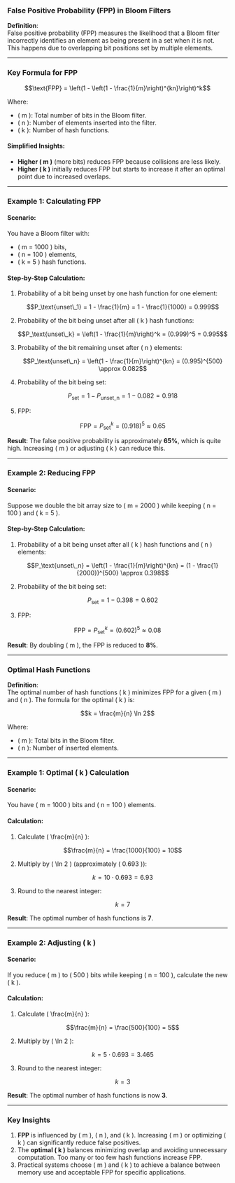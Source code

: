 ### **False Positive Probability (FPP) in Bloom Filters**

**Definition**:  
False positive probability (FPP) measures the likelihood that a Bloom filter incorrectly identifies an element as being present in a set when it is not. This happens due to overlapping bit positions set by multiple elements.

---

### **Key Formula for FPP**

```math
\text{FPP} = \left(1 - \left(1 - \frac{1}{m}\right)^{kn}\right)^k
```

Where:  
- \( m \): Total number of bits in the Bloom filter.  
- \( n \): Number of elements inserted into the filter.  
- \( k \): Number of hash functions.  

#### Simplified Insights:
- **Higher \( m \)** (more bits) reduces FPP because collisions are less likely.
- **Higher \( k \)** initially reduces FPP but starts to increase it after an optimal point due to increased overlaps.

---

### **Example 1: Calculating FPP**

#### Scenario:
You have a Bloom filter with:
- \( m = 1000 \) bits,
- \( n = 100 \) elements,
- \( k = 5 \) hash functions.

#### Step-by-Step Calculation:
1. Probability of a bit being unset by one hash function for one element:
   ```math
   P_\text{unset\_1} = 1 - \frac{1}{m} = 1 - \frac{1}{1000} = 0.999
   ```

2. Probability of the bit being unset after all \( k \) hash functions:
   ```math
   P_\text{unset\_k} = \left(1 - \frac{1}{m}\right)^k = (0.999)^5 = 0.995
   ```

3. Probability of the bit remaining unset after \( n \) elements:
   ```math
   P_\text{unset\_n} = \left(1 - \frac{1}{m}\right)^{kn} = (0.995)^{500} \approx 0.082
   ```

4. Probability of the bit being set:
   ```math
   P_\text{set} = 1 - P_\text{unset\_n} = 1 - 0.082 = 0.918
   ```

5. FPP:
   ```math
   \text{FPP} = P_\text{set}^k = (0.918)^5 \approx 0.65
   ```

**Result**: The false positive probability is approximately **65%**, which is quite high. Increasing \( m \) or adjusting \( k \) can reduce this.

---

### **Example 2: Reducing FPP**

#### Scenario:
Suppose we double the bit array size to \( m = 2000 \) while keeping \( n = 100 \) and \( k = 5 \).

#### Step-by-Step Calculation:
1. Probability of a bit being unset after all \( k \) hash functions and \( n \) elements:
   ```math
   P_\text{unset\_n} = \left(1 - \frac{1}{m}\right)^{kn} = (1 - \frac{1}{2000})^{500} \approx 0.398
   ```

2. Probability of the bit being set:
   ```math
   P_\text{set} = 1 - 0.398 = 0.602
   ```

3. FPP:
  ```math
   \text{FPP} = P_\text{set}^k = (0.602)^5 \approx 0.08
   ```

**Result**: By doubling \( m \), the FPP is reduced to **8%**.

---

### **Optimal Hash Functions**

**Definition**:  
The optimal number of hash functions \( k \) minimizes FPP for a given \( m \) and \( n \). The formula for the optimal \( k \) is:

```math
k = \frac{m}{n} \ln 2
```

Where:  
- \( m \): Total bits in the Bloom filter.  
- \( n \): Number of inserted elements.  

---

### **Example 1: Optimal \( k \) Calculation**

#### Scenario:
You have \( m = 1000 \) bits and \( n = 100 \) elements.

#### Calculation:
1. Calculate \( \frac{m}{n} \):
   ```math
   \frac{m}{n} = \frac{1000}{100} = 10
   ```

2. Multiply by \( \ln 2 \) (approximately \( 0.693 \)):
   ```math
   k = 10 \cdot 0.693 = 6.93
   ```

3. Round to the nearest integer:
   ```math
   k = 7
   ```

**Result**: The optimal number of hash functions is **7**.

---

### **Example 2: Adjusting \( k \)**

#### Scenario:
If you reduce \( m \) to \( 500 \) bits while keeping \( n = 100 \), calculate the new \( k \).

#### Calculation:
1. Calculate \( \frac{m}{n} \):
   ```math
   \frac{m}{n} = \frac{500}{100} = 5
   ```

2. Multiply by \( \ln 2 \):
   ```math
   k = 5 \cdot 0.693 = 3.465
   ```

3. Round to the nearest integer:
   ```math
   k = 3
   ```

**Result**: The optimal number of hash functions is now **3**.

---

### **Key Insights**
1. **FPP** is influenced by \( m \), \( n \), and \( k \). Increasing \( m \) or optimizing \( k \) can significantly reduce false positives.
2. The **optimal \( k \)** balances minimizing overlap and avoiding unnecessary computation. Too many or too few hash functions increase FPP.
3. Practical systems choose \( m \) and \( k \) to achieve a balance between memory use and acceptable FPP for specific applications.
